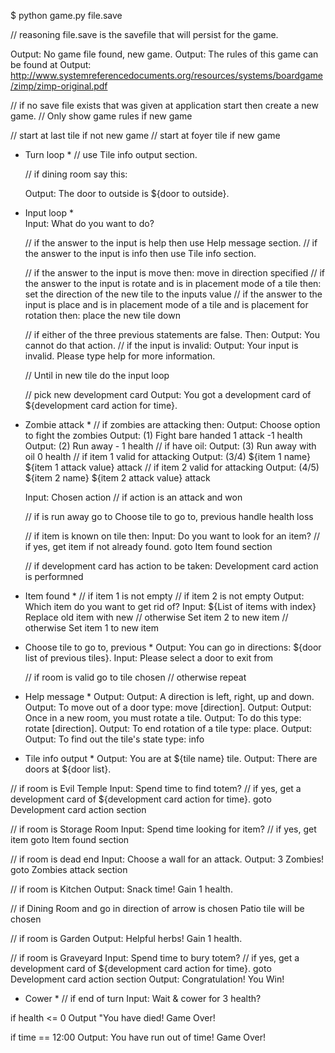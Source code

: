 $ python game.py file.save

// reasoning file.save is the savefile that will persist for the game.

Output: No game file found, new game.
Output: The rules of this game can be found at
Output:     http://www.systemreferencedocuments.org/resources/systems/boardgame/zimp/zimp-original.pdf

// if no save file exists that was given at application start then create a new game.
// Only show game rules if new game

// start at last tile if not new game
// start at foyer tile if new game

* Turn loop *
  // use Tile info output section.
  
  // if dining room say this:
  
  Output: The door to outside is ${door to outside}.
  
* Input loop *  
    Input: What do you want to do?
    
    // if the answer to the input is help then use Help message section.
    // if the answer to the input is info then use Tile info section.
    
    // if the answer to the input is move then:
      move in direction specified
    // if the answer to the input is rotate and is in placement mode of a tile then:
      set the direction of the new tile to the inputs value
    // if the answer to the input is place and is in placement mode of a tile and is placement for rotation then:
      place the new tile down
    
    // if either of the three previous statements are false. Then:
      Output: You cannot do that action.
    // if the input is invalid:
      Output: Your input is invalid. Please type help for more information.
    
  // Until in new tile do the input loop
  
  // pick new development card
  Output: You got a development card of ${development card action for time}.
 
* Zombie attack * 
  // if zombies are attacking then:
    Output: Choose option to fight the zombies
    Output: (1) Fight bare handed 1 attack -1 health
    Output: (2) Run away - 1 health
    // if have oil:
      Output: (3) Run away with oil 0 health
    // if item 1 valid for attacking
      Output: (3/4) ${item 1 name} ${item 1 attack value} attack
      // if item 2 valid for attacking
        Output: (4/5) ${item 2 name} ${item 2 attack value} attack
    
   
   Input: Chosen action
   // if action is an attack and won
   
   // if is run away go to Choose tile to go to, previous
    handle health loss
  
  // if item is known on tile then:
    Input: Do you want to look for an item?
    // if yes, get item if not already found.
      goto Item found section

  // if development card has action to be taken:
    Development card action is performned

* Item found *
// if item 1 is not empty
  // if item 2 is not empty
    Output: Which item do you want to get rid of?
    Input: ${List of items with index}
    Replace old item with new
  // otherwise
    Set item 2 to new item
// otherwise
  Set item 1 to new item
   
* Choose tile to go to, previous *
 Output: You can go in directions: ${door list of previous tiles}.
  Input: Please select a door to exit from
  
  // if room is valid
    go to tile chosen
  // otherwise
    repeat
    
* Help message *
Output: 
Output: A direction is left, right, up and down.
Output: To move out of a door type: move [direction].
Output: 
Output: Once in a new room, you must rotate a tile.
Output: To do this type: rotate [direction].
Output: To end rotation of a tile type: place.
Output:
Output: To find out the tile's state type: info

* Tile info output *
Output: You are at ${tile name} tile.
Output: There are doors at ${door list}.

// if room is Evil Temple
  Input: Spend time to find totem?
  // if yes,  get a development card of ${development card action for time}.
    goto Development card action section
	
// if room is Storage Room
	Input: Spend time looking for item?
	// if yes, get item 
      goto Item found section
	  
// if room is dead end
  Input: Choose a wall for an attack.
  Output: 3 Zombies!
  goto Zombies attack section
  
// if room is Kitchen
  Output: Snack time! Gain 1 health.
  
// if Dining Room and go in direction of arrow is chosen
  Patio tile will be chosen
  
// if room is Garden
  Output: Helpful herbs! Gain 1 health.
  
// if room is Graveyard
  Input: Spend time to bury totem?
  // if yes,  get a development card of ${development card action for time}.
    goto Development card action section
	Output: Congratulation! You Win!
	
* Cower *
// if end of turn
  Input: Wait & cower for 3 health?
  
if health <= 0
  Output "You have died! Game Over!
  
if time == 12:00
  Output: You have run out of time! Game Over!
